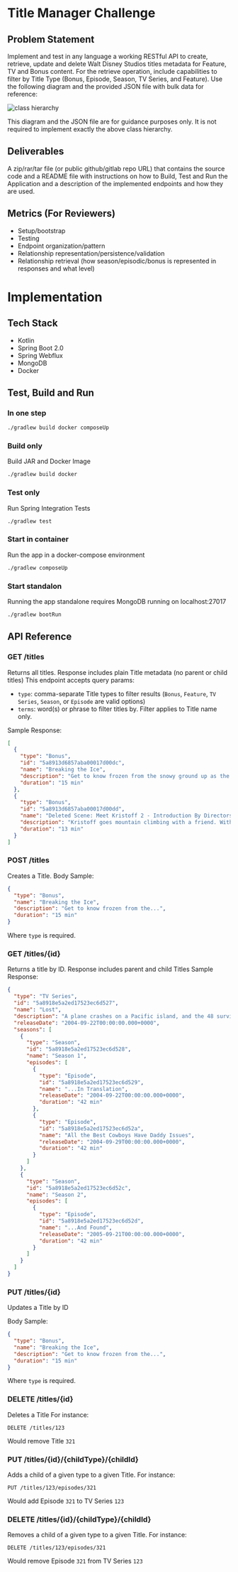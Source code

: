# Title Manager Challenge

## Problem Statement
Implement and test in any language a working RESTful API to create, retrieve, update and delete Walt Disney Studios titles metadata for Feature, TV and Bonus content. For the retrieve operation, include capabilities to filter by Title Type (Bonus, Episode, Season, TV Series, and Feature).
Use the following diagram and the provided JSON file with bulk data for reference:

![class hierarchy](https://raw.githubusercontent.com/ulisesbocchio/titles-reference/master/hierarchy.png)

This diagram and the JSON file are for guidance purposes only. It is not required to implement exactly the above class hierarchy.

## Deliverables
A zip/rar/tar file (or public github/gitlab repo URL) that contains the source code and a README file with instructions on how to Build, Test and Run the Application and a description of the implemented endpoints and how they are used.

## Metrics (For Reviewers)
- Setup/bootstrap
- Testing
- Endpoint organization/pattern
- Relationship representation/persistence/validation
- Relationship retrieval (how season/episodic/bonus is represented in responses and what level)

# Implementation

## Tech Stack

- Kotlin
- Spring Boot 2.0
- Spring Webflux
- MongoDB
- Docker

## Test, Build and Run

###  In one step
```bash
./gradlew build docker composeUp
```

### Build only
Build JAR and Docker Image
````bash
./gradlew build docker
````

### Test only
Run Spring Integration Tests
````bash
./gradlew test
````

### Start in container
Run the app in a docker-compose environment
```bash
./gradlew composeUp

``` 
### Start standalon 
Running the app standalone requires MongoDB running on localhost:27017
````bash
./gradlew bootRun
````

## API Reference

### GET /titles
Returns all titles. Response includes plain Title metadata (no parent or child titles)
This endpoint accepts query params:
- `type`: comma-separate Title types to filter results (`Bonus`, `Feature`, `TV Series`, `Season`, or `Episode` are valid options)
- `terms`: word(s) or phrase to filter titles by. Filter applies to Title name only.

Sample Response:
```json
[
  {
    "type": "Bonus",
    "id": "5a8913d6857aba00017d00dc",
    "name": "Breaking the Ice",
    "description": "Get to know frozen from the snowy ground up as the filmmakers and songwriters discuss the story's roots and inspiration; the joys of animating olaf, the little snowman with the sunny personality; and the creation of those amazing songs.",
    "duration": "15 min"
  },
  {
    "type": "Bonus",
    "id": "5a8913d6857aba00017d00dd",
    "name": "Deleted Scene: Meet Kristoff 2 - Introduction By Directors",
    "description": "Kristoff goes mountain climbing with a friend. With an introduction by directors chris buck and jennifer lee.",
    "duration": "13 min"
  }
]
```

### POST /titles
Creates a Title. Body Sample:

```json
{
  "type": "Bonus",
  "name": "Breaking the Ice",
  "description": "Get to know frozen from the...",
  "duration": "15 min"
}
```
Where `type` is required.

### GET /titles/{id}
Returns a title by ID. Response includes parent and child Titles
Sample Response:

```json
{
  "type": "TV Series",
  "id": "5a8918e5a2ed17523ec6d527",
  "name": "Lost",
  "description": "A plane crashes on a Pacific island, and the 48 survivors, stripped of everything, scavenge what they can from the plane for their survival. Some panic; some pin their hopes on rescue. The band of friends, family, enemies, and strangers must work together against the cruel weather and harsh terrain.",
  "releaseDate": "2004-09-22T00:00:00.000+0000",
  "seasons": [
    {
      "type": "Season",
      "id": "5a8918e5a2ed17523ec6d528",
      "name": "Season 1",
      "episodes": [
        {
          "type": "Episode",
          "id": "5a8918e5a2ed17523ec6d529",
          "name": "...In Translation",
          "releaseDate": "2004-09-22T00:00:00.000+0000",
          "duration": "42 min"
        },
        {
          "type": "Episode",
          "id": "5a8918e5a2ed17523ec6d52a",
          "name": "All the Best Cowboys Have Daddy Issues",
          "releaseDate": "2004-09-29T00:00:00.000+0000",
          "duration": "42 min"
        }
      ]
    },
    {
      "type": "Season",
      "id": "5a8918e5a2ed17523ec6d52c",
      "name": "Season 2",
      "episodes": [
        {
          "type": "Episode",
          "id": "5a8918e5a2ed17523ec6d52d",
          "name": "...And Found",
          "releaseDate": "2005-09-21T00:00:00.000+0000",
          "duration": "42 min"
        }
      ]
    }
  ]
}
```

### PUT /titles/{id}
Updates a Title by ID

Body Sample:

```json
{
  "type": "Bonus",
  "name": "Breaking the Ice",
  "description": "Get to know frozen from the...",
  "duration": "15 min"
}
```
Where `type` is required.

### DELETE /titles/{id}
Deletes a Title
For instance:
```
DELETE /titles/123
```
Would remove Title `321`

### PUT /titles/{id}/{childType}/{childId}
Adds a child of a given type to a given Title.
For instance:
```
PUT /titles/123/episodes/321
```
Would add Episode `321` to TV Series `123`


### DELETE /titles/{id}/{childType}/{childId}
Removes a child of a given type to a given Title.
For instance:
```
DELETE /titles/123/episodes/321
```
Would remove Episode `321` from TV Series `123`

